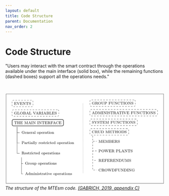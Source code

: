 ```yaml
---
layout: default
title: Code Structure
parent: Documentation
nav_order: 2
---
```


# Code Structure

"Users may interact with the smart contract through the operations available under the main interface (solid box),
while the remaining functions (dashed boxes) support all the operations needs."

<br>

![code structure](https://github.com/yurigabrich/microgrid-dapp/blob/master/pseudo-code/imgs/struct.png?raw=true)
*The structure of the MTEsm code. [(GABRICH, 2019, appendix C)](/microgrid-dapp/docs/references)*
